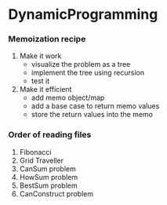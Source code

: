 # DynamicProgramming

<h3>Memoization recipe</h3>
    <ol>
      <li>
        Make it work
      <ul>
          <li>visualize the problem as a tree</li>
          <li>implement the tree using recursion</li>
          <li>test it</li>
        </ul>
      </li>
      <li>
        Make it efficient
      <ul>
          <li>add memo object/map</li>
          <li>add a base case to return memo values</li>
          <li>store the return values into the memo</li>
        </ul>
      </li>
    </ol>

<h3>Order of reading files</h3>
<ol>
  <li>Fibonacci</li>
  <li>Grid Traveller</li>
  <li>CanSum problem</li>
  <li>HowSum problem</li>
  <li>BestSum problem</li>
  <li>CanConstruct problem</li>
</ol>
